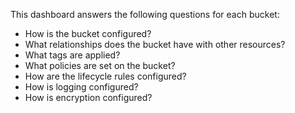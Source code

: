 This dashboard answers the following questions for each bucket:

- How is the bucket configured?
- What relationships does the bucket have with other resources?
- What tags are applied?
- What policies are set on the bucket?
- How are the lifecycle rules configured?
- How is logging configured?
- How is encryption configured?
